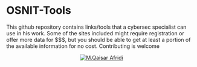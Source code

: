 # OSNIT-Tools
This github repository contains links/tools that a cybersec specialist can use in his work. Some of the sites included might require registration or offer more data for $$$, but you should be able to get at least a portion of the available information for no cost. Contributing is welcome

<p align="center">
  <a href="https://twitter.com/mrhidden04" target="_blank" rel="noreferrer"><img src="https://blogger.googleusercontent.com/img/b/R29vZ2xl/AVvXsEioAPMi-eYt9-R3AwEvHgK1TywWGR-gmfpbric7I79K7ySA-NF7OnYGSMYkCgWbjHAbxVL-hbxJfTnnit4Y_XfCidJLpPh7pR9q5RHhVf8W6bhKgLqzRKyqaThDSo1d0kf-Q2qQu13cEVqskj2Ev3Pw_VBsfFfbK5YMXuZGoiD0_GS8jPlbsp3ux1-m/s850/desktop-wallpaper-reconnaissance-osint-osint.jpg" alt="M.Qaisar Afridi "></a>
</p>
